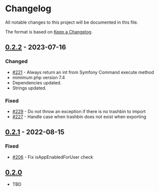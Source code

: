 # Changelog

All notable changes to this project will be documented in this file.

The format is based on [Keep a Changelog](http://keepachangelog.com/en/1.0.0/).

## [0.2.2] - 2023-07-16

### Changed

- [#221](https://github.com/owncloud/data_exporter/pull/221) - Always return an int from Symfony Command execute method
- mimimum php version 7.4
- Dependencies updated.
- Strings updated.

### Fixed

- [#229](https://github.com/owncloud/data_exporter/pull/229) - Do not throw an exception if there is no trashbin to import
- [#227](https://github.com/owncloud/data_exporter/pull/227) - Handle case when trashbin does not exist when exporting


## [0.2.1] - 2022-08-15

### Fixed

- [#206](https://github.com/owncloud/data_exporter/pull/206) - Fix isAppEnabledForUser check


## [0.2.0]

- TBD

[Unreleased]: https://github.com/owncloud/data_exporter/compare/v0.2.2...master
[0.2.2]: https://github.com/owncloud/data_exporter/compare/v0.2.1...v0.2.2
[0.2.1]: https://github.com/owncloud/data_exporter/compare/v0.2.0...v0.2.1
[0.2.0]: https://github.com/owncloud/data_exporter/compare/v0.0.1..v0.2.0
